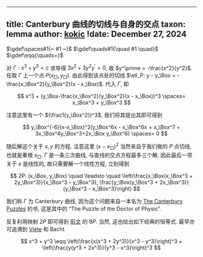 
---
title: Canterbury 曲线的切线与自身的交点
taxon: lemma
author: [kokic](/kokic.md)
!date: December 27, 2024
---

$\gdef\spaces#1{~ #1 ~}$
$\gdef\quads#1{\quad #1 \quad}$
$\gdef\eqq{\quads=}$

对 $\Gamma: x^3+y^3=c$ 求导得 $3x^2 + 3y^2y^\prime = 0$, 故 $y^\prime = -\frac{x^2}{y^2}$. 任取 $\Gamma$ 上一个点 $P(x_\Box, y_\Box)$. 由此得到该点处的切线 $\ell_P: y - y_\Box = -\frac{x_\Box^2}{y_\Box^2}(x - x_\Box)$. 代入 $\Gamma$, 即

$$ x^3 + (y_\Box-\frac{x_\Box^2}{y_\Box^2}(x - x_\Box))^3 \spaces= x_\Box^3 + y_\Box^3 $$

注意这里有一个 $(\frac1{y_\Box^2})^3$, 我们将其提出其即可得到

$$ y_\Box^{-6}(x-x_\Box)^2(y_\Box^6x - x_\Box^6x + x_\Box^7 + 3x_\Box^4y_\Box^3+2x_\Box y_\Box^6) \spaces= 0 $$ 

随后解这个关于 $x,y$ 的方程. 注意这里 $(x-x_\Box)^2$ 当然来自于我们做的 $P$ 点切线, 也就是重根 $x_\Box$. $\Gamma$ 是一条三次曲线, 与直线的交点方程最多三个解, 因此最后一项关于 $x$ 是线性的, 故只需要解一个线性方程, 立刻得到

$$ 2P: (x_\Box, y_\Box) \quad \leadsto \quad \left(\frac{x_\Box(x_\Box^3 + 2y_\Box^3)}{x_\Box^3 - y_\Box^3}, \frac{y_\Box(y_\Box^3 + 2x_\Box^3)}{y_\Box^3 - x_\Box^3}\right) $$

我们称 $\Gamma$ 为 Canterbury 曲线, 因为这个问题来自一本名为 [The Canterbury Puzzles](https://en.wikipedia.org/wiki/The_Canterbury_Puzzles) 的书, 这是其中的 “The Puzzle of the Doctor of Physic”. 

反复利用映射 $2P$ 即可得到 [前文](/mille-plateaux/canterbury-000B.md) 的 $8P$. 当然, 这也给出如下经典的恒等式. 最早亦可追溯到 [Viète](https://en.wikipedia.org/wiki/Fran%C3%A7ois_Vi%C3%A8te) 和 Bacht. 

$$ x^3 + y^3 \eqq \left(\frac{x(x^3 + 2y^3)}{x^3 - y^3}\right)^3 + \left(\frac{y(y^3 + 2x^3)}{y^3 - x^3}\right)^3 $$
